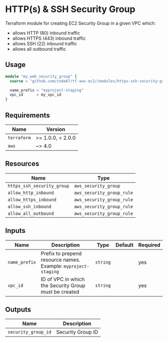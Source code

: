 # HTTP(s) & SSH Security Group

Terraform module for creating EC2 Security Group in a given VPC which:
* allows HTTP (80) inbound traffic
* allows HTTPS (443) inbound traffic
* allows SSH (22) inbound traffic
* allows all outbound traffic


## Usage

```terraform
module "my_web_security_group" {
  source = "github.com/code87/tf-aws-ec2//modules/https-ssh-security-group?ref=v0.0.2"

  name_prefix = "myproject-staging"
  vpc_id      = my_vpc_id
}
```


## Requirements

| Name        | Version           |
|-------------|-------------------|
| `terraform` | >= 1.0.0, < 2.0.0 |
| `aws`       | ~> 4.0            |


## Resources

| Name                        | Type                       |
|-----------------------------|----------------------------|
| `https_ssh_security_group`  | `aws_security_group` |
| `allow_http_inbound`        | `aws_security_group_rule` |
| `allow_https_inbound`       | `aws_security_group_rule` |
| `allow_ssh_inbound`         | `aws_security_group_rule` |
| `allow_all_outbound`        | `aws_security_group_rule` |


## Inputs

| Name          | Description                                                    | Type     | Default | Required |
|---------------|----------------------------------------------------------------|----------|---------|----------|
| `name_prefix` | Prefix to prepend resource names. Example: `myproject-staging` | `string` |         | yes      |
| `vpc_id`      | ID of VPC in which the Security Group must be created          | `string` |         | yes      |


## Outputs

| Name                | Description       |
|---------------------|-------------------|
| `security_group_id` | Security Group ID |
